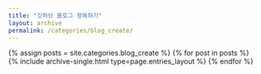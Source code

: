 ```yaml
---
title: "깃허브 블로그 정복하기"
layout: archive
permalink: /categories/blog_create/
---
```



{% assign posts = site.categories.blog_create %}
{% for post in posts %} {% include archive-single.html type=page.entries_layout %} {% endfor %}

